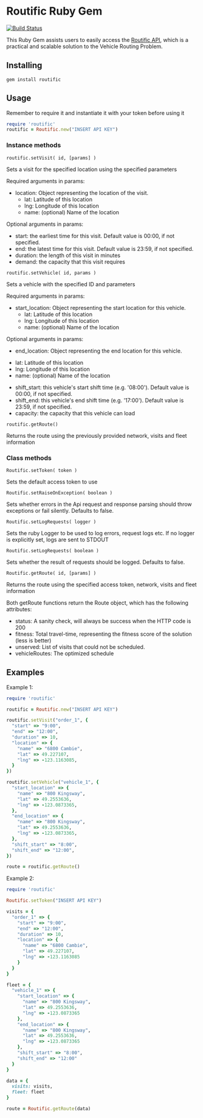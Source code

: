 Routific Ruby Gem
=================

[![Build Status](https://secure.travis-ci.org/asoesilo/routific-gem.png)](http://travis-ci.org/asoesilo/routific-gem)

This Ruby Gem assists users to easily access the [Routific API][1], which is a practical and scalable solution to the Vehicle Routing Problem.

  [1]: https://routific.com/developers

Installing
----------

`gem install routific`

Usage
-----
Remember to require it and instantiate it with your token before using it

```ruby
require 'routific'
routific = Routific.new("INSERT API KEY")
```

### Instance methods

`routific.setVisit( id, [params] )`

Sets a visit for the specified location using the specified parameters

Required arguments in params:

- location: Object representing the location of the visit.
  + lat: Latitude of this location
  + lng: Longitude of this location
  + name: (optional) Name of the location

Optional arguments in params:

 - start: the earliest time for this visit. Default value is 00:00, if not specified.
 - end: the latest time for this visit. Default value is    23:59, if not specified.
 - duration: the length of this visit in minutes
 - demand: the capacity that this visit requires

`routific.setVehicle( id, params )`

Sets a vehicle with the specified ID and parameters

Required arguments in params:

- start_location: Object representing the start location for this vehicle.
  + lat: Latitude of this location
  + lng: Longitude of this location
  + name: (optional) Name of the location

Optional arguments in params:

 - end_location: Object representing the end location for this vehicle.
  + lat: Latitude of this location
  + lng: Longitude of this location
  + name: (optional) Name of the location

 - shift_start: this vehicle's start shift time (e.g. '08:00'). Default value is 00:00, if not specified.
 - shift_end: this vehicle's end shift time (e.g. '17:00'). Default value is 23:59, if not specified.
 - capacity: the capacity that this vehicle can load

`routific.getRoute()`

Returns the route using the previously provided network, visits and fleet information


### Class methods

`Routific.setToken( token )`

Sets the default access token to use

`Routific.setRaiseOnException( boolean )`

Sets whether errors in the Api request and response parsing should throw exceptions or fail silently. Defaults to false.

`Routific.setLogRequests( logger )`

Sets the ruby Logger to be used to log errors, request logs etc. If no logger is explicitly set, logs are sent to STDOUT

`Routific.setLogRequests( boolean )`

Sets whether the result of requests should be logged. Defaults to false.

`Routific.getRoute( id, [params] )`

Returns the route using the specified access token, network, visits and fleet information


Both getRoute functions return the Route object, which has the following attributes:

 - status: A sanity check, will always be success when the HTTP code is 200
 - fitness: Total travel-time, representing the fitness score of the solution (less is better)
 - unserved: List of visits that could not be scheduled.
 - vehicleRoutes: The optimized schedule

Examples
--------
Example 1:

```ruby
require 'routific'

routific = Routific.new("INSERT API KEY")

routific.setVisit("order_1", {
  "start" => "9:00",
  "end" => "12:00",
  "duration" => 10,
  "location" => {
    "name" => "6800 Cambie",
    "lat" => 49.227107,
    "lng" => -123.1163085,
  }
})

routific.setVehicle("vehicle_1", {
  "start_location" => {
    "name" => "800 Kingsway",
    "lat" => 49.2553636,
    "lng" => -123.0873365,
  },
  "end_location" => {
    "name" => "800 Kingsway",
    "lat" => 49.2553636,
    "lng" => -123.0873365,
  },
  "shift_start" => "8:00",
  "shift_end" => "12:00",
})

route = routific.getRoute()
```

Example 2:

```ruby
require 'routific'

Routific.setToken("INSERT API KEY")

visits = {
  "order_1" => {
    "start" => "9:00",
    "end" => "12:00",
    "duration" => 10,
    "location" => {
      "name" => "6800 Cambie",
      "lat" => 49.227107,
      "lng" => -123.1163085
    }
  }
}

fleet = {
  "vehicle_1" => {
    "start_location" => {
      "name" => "800 Kingsway",
      "lat" => 49.2553636,
      "lng" => -123.0873365
    },
    "end_location" => {
      "name" => "800 Kingsway",
      "lat" => 49.2553636,
      "lng" => -123.0873365
    },
    "shift_start" => "8:00",
    "shift_end" => "12:00"
  }
}

data = {
  visits: visits,
  fleet: fleet
}

route = Routific.getRoute(data)
```
